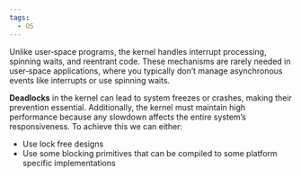 ```yaml
---
tags:
  - OS
---
```

Unlike user‐space programs, the kernel handles interrupt processing, spinning waits, and reentrant code. These mechanisms are rarely needed in user‐space applications, where you typically don’t manage asynchronous events like interrupts or use spinning waits.

**Deadlocks** in the kernel can lead to system freezes or crashes, making their prevention essential. Additionally, the kernel must maintain high performance because any slowdown affects the entire system’s responsiveness. To achieve this we can either:
- Use lock free designs
- Use some blocking primitives that can be compiled to some platform specific implementations

